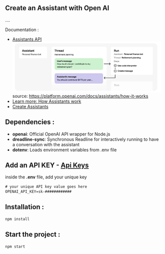 
##  Create an Assistant with Open AI
....

Documentation :
- [Assistants API](https://platform.openai.com/docs/assistants/overview)
![assistants](img/assistant.png)
source: https://platform.openai.com/docs/assistants/how-it-works
- [Learn more: How Assistants work](https://platform.openai.com/docs/assistants/how-it-works)
- [Create Assistants](https://platform.openai.com/docs/assistants/how-it-works/creating-assistants)

## Dependencies :

- **openai**: Official OpenAI API wrapper for Node.js
- **dreadline-sync**: Synchronous Readline for interactively running to have a conversation with the assistant
- **dotenv**: Loads environment variables from .env file


## Add an API KEY - [Api Keys](https://platform.openai.com/account/api-keys)

inside the **.env** file, add your unique key

```
# your unique API key value goes here
OPENAI_API_KEY=sk-############

```

## Installation :
`npm install`

## Start the project :
`npm start`


